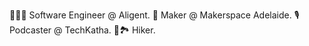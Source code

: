 🧑🏾‍💻 Software Engineer @ Aligent. 🧰 Maker @ Makerspace Adelaide. 🎙️ Podcaster @ TechKatha. 🥾🏞️ Hiker.
